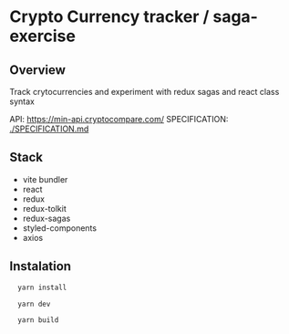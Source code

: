 # Crypto Currency tracker / saga-exercise

## Overview

Track crytocurrencies and experiment with redux sagas and react class syntax

API: <https://min-api.cryptocompare.com/>
SPECIFICATION: [./SPECIFICATION.md](./SPECIFICATION.md)

## Stack

- vite bundler
- react
- redux
- redux-tolkit
- redux-sagas
- styled-components
- axios

## Instalation

```bash
  yarn install

  yarn dev

  yarn build

```
